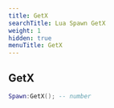```yaml
---
title: GetX
searchTitle: Lua Spawn GetX
weight: 1
hidden: true
menuTitle: GetX
---
```

## GetX
```lua
Spawn:GetX(); -- number
```